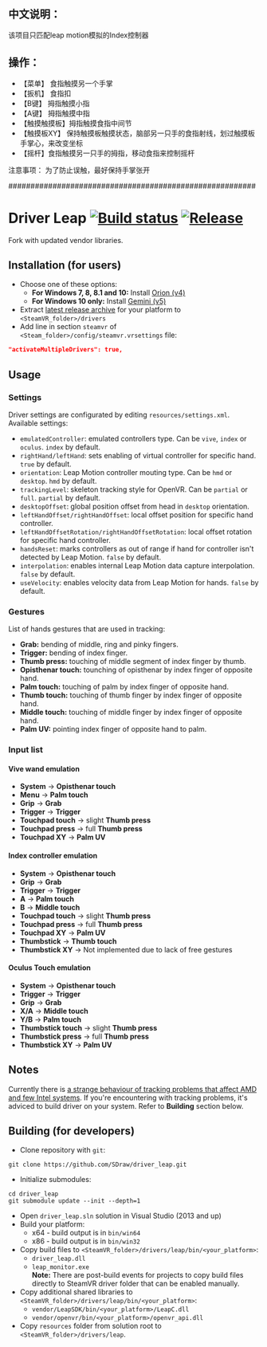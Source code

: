 ## 中文说明：
该项目只匹配leap motion模拟的Index控制器

## 操作：
* 【菜单】 食指触摸另一个手掌
* 【扳机】 食指扣
* 【B键】 拇指触摸小指
* 【A键】 拇指触摸中指
* 【触摸触摸板】拇指触摸食指中间节
* 【触摸板XY】 保持触摸板触摸状态，脑部另一只手的食指射线，划过触摸板手掌心，来改变坐标
* 【摇杆】食指触摸另一只手的拇指，移动食指来控制摇杆

注意事项：
为了防止误触，最好保持手掌张开

########################################################

# Driver Leap [![Build status](https://ci.appveyor.com/api/projects/status/2pc49d2hpt2hx944?svg=true)](https://ci.appveyor.com/project/SDraw/driver-leap) [![Release](http://img.shields.io/github/release/SDraw/driver_leap.svg)](../../releases/latest)

Fork with updated vendor libraries.
  
## Installation (for users)
* Choose one of these options:
  * **For Windows 7, 8, 8.1 and 10:** Install [Orion (v4)](https://developer.leapmotion.com/sdk-leap-motion-controller)
  * **For Windows 10 only:** Install [Gemini (v5)](https://developer.leapmotion.com/gemini-v5-preview)
* Extract [latest release archive](../../releases/latest) for your platform to `<SteamVR_folder>/drivers`
* Add line in section `steamvr` of `<Steam_folder>/config/steamvr.vrsettings` file:
```JSON
"activateMultipleDrivers": true,
```

## Usage
### Settings
Driver settings are configurated by editing `resources/settings.xml`. Available settings:
* `emulatedController`: emulated controllers type. Can be `vive`, `index` or `oculus`. `index` by default.
* `rightHand/leftHand`: sets enabling of virtual controller for specific hand. `true` by default.
* `orientation`: Leap Motion controller mouting type. Can be `hmd` or `desktop`. `hmd` by default.
* `trackingLevel`: skeleton tracking style for OpenVR. Can be `partial` or `full`. `partial` by default.
* `desktopOffset`: global position offset from head in `desktop` orientation.
* `leftHandOffset/rightHandOffset`: local offset position for specific hand controller.
* `leftHandOffsetRotation/rightHandOffsetRotation`: local offset rotation for specific hand controller.
* `handsReset`: marks controllers as out of range if hand for controller isn't detected by Leap Motion. `false` by default.
* `interpolation`: enables internal Leap Motion data capture interpolation. `false` by default.
* `useVelocity`: enables velocity data from Leap Motion for hands. `false` by default.

### Gestures
List of hands gestures that are used in tracking:
* **Grab:** bending of middle, ring and pinky fingers.
* **Trigger:** bending of index finger.
* **Thumb press:** touching of middle segment of index finger by thumb.
* **Opisthenar touch:** tounching of opisthenar by index finger of opposite hand.
* **Palm touch:** touching of palm by index finger of opposite hand.
* **Thumb touch:** touching of thumb finger by index finger of opposite hand.
* **Middle touch:** touching of middle finger by index finger of opposite hand.
* **Palm UV:** pointing index finger of opposite hand to palm.

### Input list
#### Vive wand emulation
* **System** -> **Opisthenar touch**
* **Menu** -> **Palm touch**
* **Grip** -> **Grab**
* **Trigger** -> **Trigger**
* **Touchpad touch** -> slight **Thumb press**
* **Touchpad press** -> full **Thumb press**
* **Touchpad XY** -> **Palm UV**

#### Index controller emulation
* **System** -> **Opisthenar touch**
* **Grip** -> **Grab**
* **Trigger** -> **Trigger**
* **A** -> **Palm touch**
* **B** -> **Middle touch**
* **Touchpad touch** -> slight **Thumb press**
* **Touchpad press** -> full **Thumb press**
* **Touchpad XY** -> **Palm UV**
* **Thumbstick** -> **Thumb touch**
* **Thumbstick XY** -> Not implemented due to lack of free gestures

#### Oculus Touch emulation
* **System** -> **Opisthenar touch**
* **Trigger** -> **Trigger**
* **Grip** -> **Grab**
* **X/A** -> **Middle touch**
* **Y/B** -> **Palm touch**
* **Thumbstick touch** -> slight **Thumb press**
* **Thumbstick press** -> full **Thumb press**
* **Thumbstick XY** -> **Palm UV**

## Notes
Currently there is [a strange behaviour of tracking problems that affect AMD and few Intel systems](../../issues/56). If you're encountering with tracking problems, it's adviced to build driver on your system. Refer to **Building** section below.

## Building (for developers)
* Clone repository with `git`:
```
git clone https://github.com/SDraw/driver_leap.git
```
* Initialize submodules:
```
cd driver_leap
git submodule update --init --depth=1
```
* Open `driver_leap.sln` solution in Visual Studio (2013 and up)
* Build your platform:
  * x64 - build output is in `bin/win64`
  * x86 - build output is in `bin/win32`
* Copy build files to `<SteamVR_folder>/drivers/leap/bin/<your_platform>`:
  * `driver_leap.dll`
  * `leap_monitor.exe`  
  **Note:** There are post-build events for projects to copy build files directly to SteamVR driver folder that can be enabled manually.
* Copy additional shared libraries to `<SteamVR_folder>/drivers/leap/bin/<your_platform>`:
  * `vendor/LeapSDK/bin/<your_platform>/LeapC.dll`
  * `vendor/openvr/bin/<your_platform>/openvr_api.dll`
* Copy `resources` folder from solution root to `<SteamVR_folder>/drivers/leap`. 
